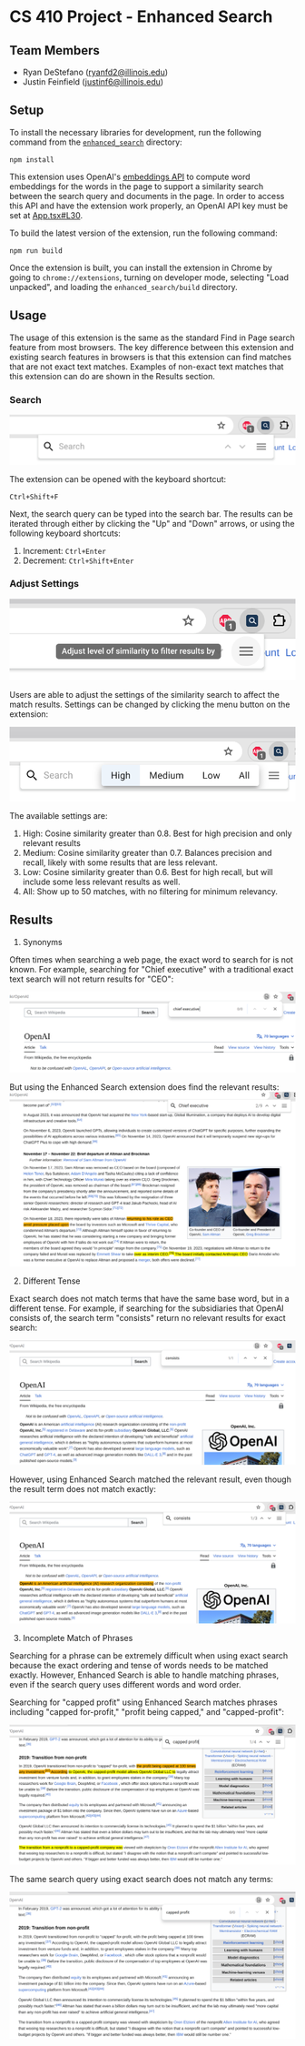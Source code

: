 # CS 410 Project - Enhanced Search

## Team Members

- Ryan DeStefano (ryanfd2@illinois.edu)
- Justin Feinfield (justinf6@illinois.edu)

## Setup

To install the necessary libraries for development, run the following command from the [`enhanced_search`](enhanced_search) directory:

```
npm install
```

This extension uses OpenAI's [embeddings API](https://platform.openai.com/docs/guides/embeddings) to compute word embeddings for the words in the page to support a similarity search between the search query and documents in the page. In order to access this API and have the extension work properly, an OpenAI API key must be set at [App.tsx#L30](enhanced_search/src/App.tsx#L30).

To build the latest version of the extension, run the following command:

```
npm run build
```

Once the extension is built, you can install the extension in Chrome by going to `chrome://extensions`, turning on developer mode, selecting "Load unpacked", and loading the `enhanced_search/build` directory.

## Usage
The usage of this extension is the same as the standard Find in Page search feature from most browsers. The key difference between this extension and existing search features in browsers is that this extension can find matches that are not exact text matches. Examples of non-exact text matches that this extension can do are shown in the Results section.

### Search
![Search UI](images/SearchUI.png)

The extension can be opened with the keyboard shortcut:

```
Ctrl+Shift+F
```

Next, the search query can be typed into the search bar. The results can be iterated through either by clicking the "Up" and "Down" arrows, or using the following keyboard shortcuts:

1. Increment: `Ctrl+Enter`
2. Decrement: `Ctrl+Shift+Enter`

### Adjust Settings
![Settings Menu](images/SettingsMenu.png)

Users are able to adjust the settings of the similarity search to affect the match results. Settings can be changed by clicking the menu button on the extension:

![Available Settings](images/AvailableSettings.png)

The available settings are:
1. High: Cosine similarity greater than 0.8. Best for high precision and only relevant results
2. Medium: Cosine similarity greater than 0.7. Balances precision and recall, likely with some results that are less relevant.
3. Low: Cosine similarity greater than 0.6. Best for high recall, but will include some less relevant results as well.
4. All: Show up to 50 matches, with no filtering for minimum relevancy.


## Results
1. Synonyms

Often times when searching a web page, the exact word to search for is not known. For example, searching for "Chief executive" with a traditional exact text search will not return results for "CEO":

![Exact Text Search has 0 results](images/ChiefExecutiveExactSearch.png)

But using the Enhanced Search extension does find the relevant results:
![Enhanced Search for "Chief executive" matches results containing CEO](images/ChiefExecutiveEnhancedSearch.png)

2. Different Tense

Exact search does not match terms that have the same base word, but in a different tense. For example, if searching for the subsidiaries that OpenAI consists of, the search term "consists" return no relevant results for exact search:

![Exact Search has no relevant results](images/TenseExactSearch.png)

However, using Enhanced Search matched the relevant result, even though the result term does not match exactly:

![Enhanced Search Matches Different Tense](images/TenseEnhancedSearch.png)

3. Incomplete Match of Phrases

Searching for a phrase can be extremely difficult when using exact search because the exact ordering and tense of words needs to be matched exactly. However, Enhanced Search is able to handle matching phrases, even if the search query uses different words and word order.

Searching for "capped profit" using Enhanced Search matches phrases including "capped for-profit," "profit being capped," and "capped-profit":

![Enhanced Search for a Phrase](images/PhraseEnhancedSearch.png)

The same search query using exact search does not match any terms:

![Exact Search for a Phrase](images/PhraseExactSearch.png)